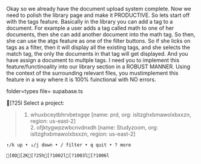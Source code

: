 Okay so we already have the document upload system complete. Now we need to polish the library page and make it PRODUCTIVE. So lets start off with the tags feature. Basically in the library you can add a tag to a document. For example a user adds a tag called math to one of her documents, then she can add another document into the math tag. So then, she can use the atgs feature as one of the filter buttons. So if she licks on tags as a filter, then it will display all the existing tags, and she selects the match tag, the only the documents in that tag will get displayed. And you have assign a document to multple tags. I need you to implement this feature/functinoality into our library section in a ROBUST MANNER. Using the context of the surrounding relevant files, you mustimplement this feature in a way where it is 100% fuinctional with NO errors.

folder=types file= supabase.ts

[?25l
    Select a project:                                                                      
                                                                                           
  >  1. whuxbceytbhrvbetxgqe [name: prd, org: isltzghxbmawolxbxxzn, region: us-east-2]     
    2. ofjktygwpzwbcnvdnxdh [name: Studyzoom, org: isltzghxbmawolxbxxzn, region: us-east-2]
                                                                                           
                                                                                           
    ↑/k up • ↓/j down • / filter • q quit • ? more                                         
                                                                                           [0D[2K[?25h[?1002l[?1003l[?1006l